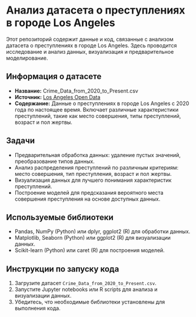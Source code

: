 # Анализ датасета о преступлениях в городе Los Angeles

Этот репозиторий содержит данные и код, связанные с анализом датасета о преступлениях в городе Los Angeles. Здесь проводится исследование и анализ данных, визуализация и предварительное моделирование.

## Информация о датасете

- **Название:** Crime_Data_from_2020_to_Present.csv
- **Источник:** [Los Angeles Open Data](https://data.lacity.org/A-Safe-City/Crime-Data-from-2020-to-Present/2nrs-mtv8)
- **Содержание:** Данные о преступлениях в городе Los Angeles с 2020 года по настоящее время. Включает различные характеристики преступлений, такие как место совершения, типы преступлений, возраст и пол жертвы. 

## Задачи

- Предварительная обработка данных: удаление пустых значений, преобразование типов данных.
- Анализ распределения преступлений по различным критериям: место совершения, тип преступления, возраст и пол жертвы.
- Визуализация данных для лучшего понимания характеристик преступлений.
- Построение моделей для предсказания вероятного места совершения преступления на основе доступных данных.

## Используемые библиотеки

- Pandas, NumPy (Python) или dplyr, ggplot2 (R) для обработки данных.
- Matplotlib, Seaborn (Python) или ggplot2 (R) для визуализации данных.
- Scikit-learn (Python) или caret (R) для построения моделей.

## Инструкции по запуску кода

1. Загрузите датасет `Crime_Data_from_2020_to_Present.csv`.
2. Запустите Jupyter notebooks или R scripts для анализа и визуализации данных.
3. Убедитесь, что необходимые библиотеки установлены для выполнения кода.

